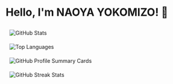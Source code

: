 # Hello, I'm NAOYA YOKOMIZO! 👋

<div style="display: flex; flex-wrap: wrap; justify-content: space-between;">

  <div style="flex: 1; min-width: 48%; margin: 10px;">
    <img src="https://github-readme-stats.vercel.app/api?username=moon088&show_icons=true&theme=radical" alt="GitHub Stats" />
  </div>

  <div style="flex: 1; min-width: 48%; margin: 10px;">
    <img src="https://github-readme-stats.vercel.app/api/top-langs/?username=moon088&layout=compact&theme=radical" alt="Top Languages" />
  </div>

  <div style="flex: 1; min-width: 48%; margin: 10px;">
    <img src="http://github-profile-summary-cards.vercel.app/api/cards/profile-details?username=moon088&theme=radical" alt="GitHub Profile Summary Cards" />
  </div>

  <div style="flex: 1; min-width: 48%; margin: 10px;">
    <img src="https://github-readme-streak-stats.herokuapp.com/?user=moon088&theme=radical" alt="GitHub Streak Stats" />
  </div>

</div>


<!--
**moon088/moon088** is a ✨ _special_ ✨ repository because its `README.md` (this file) appears on your GitHub profile.

Here are some ideas to get you started:

- 🔭 I’m currently working on ...
- 🌱 I’m currently learning ...
- 👯 I’m looking to collaborate on ...
- 🤔 I’m looking for help with ...
- 💬 Ask me about ...
- 📫 How to reach me: ...
- 😄 Pronouns: ...
- ⚡ Fun fact: ...
-->
